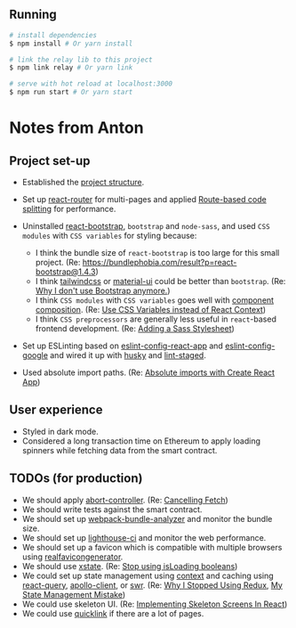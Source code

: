 
## Running

```bash
# install dependencies
$ npm install # Or yarn install

# link the relay lib to this project
$ npm link relay # Or yarn link

# serve with hot reload at localhost:3000
$ npm run start # Or yarn start
```

# Notes from Anton

## Project set-up
  - Established the [project structure](https://dev.to/syakirurahman/react-project-structure-best-practices-for-scalable-application-18kk).
  - Set up [react-router](https://github.com/ReactTraining/react-router) for multi-pages and applied [Route-based code splitting](https://reactjs.org/docs/code-splitting.html#route-based-code-splitting) for performance.
  - Uninstalled [react-bootstrap](https://github.com/react-bootstrap/react-bootstrap), `bootstrap` and `node-sass`, and used `CSS modules` with `CSS variables` for styling because:
    
    * I think the bundle size of `react-bootstrap` is too large for this small project. (Re: https://bundlephobia.com/result?p=react-bootstrap@1.4.3)
    * I think [tailwindcss](https://tailwindcss.com/) or [material-ui](https://github.com/mui-org/material-ui) could be better than `bootstrap`. (Re: [Why I don't use Bootstrap anymore.](https://dev.to/codedgar/why-i-don-t-use-bootstrap-anymore-b8))
    * I think `CSS modules` with `CSS variables` goes well with [component composition](https://reactjs.org/docs/composition-vs-inheritance.html). (Re: [Use CSS Variables instead of React Context](https://epicreact.dev/css-variables/))
    * I think `CSS preprocessors` are generally less useful in `react`-based frontend development. (Re: [Adding a Sass Stylesheet](https://create-react-app.dev/docs/adding-a-sass-stylesheet/))
  - Set up ESLinting based on [eslint-config-react-app](https://github.com/facebook/create-react-app/tree/master/packages/eslint-config-react-app) and [eslint-config-google](https://github.com/google/eslint-config-google) and wired it up with [husky](https://github.com/typicode/husky) and [lint-staged](https://github.com/okonet/lint-staged).
  - Used absolute import paths. (Re: [Absolute imports with Create React App](https://medium.com/hackernoon/absolute-imports-with-create-react-app-4c6cfb66c35d))

## User experience
  - Styled in dark mode.
  - Considered a long transaction time on Ethereum to apply loading spinners while fetching data from the smart contract.

## TODOs (for production)
  - We should apply [abort-controller](https://gist.github.com/kentcdodds/b36572b6e9227207e6c71fd80e63f3b4). (Re: [Cancelling Fetch](https://academind.com/tutorials/useeffect-abort-http-requests/#cancelling-fetch))
  - We should write tests against the smart contract.
  - We should set up [webpack-bundle-analyzer](https://github.com/webpack-contrib/webpack-bundle-analyzer) and monitor the bundle size.
  - We should set up [lighthouse-ci](https://github.com/GoogleChrome/lighthouse-ci) and monitor the web performance.
  - We should set up a favicon which is compatible with multiple browsers using [realfavicongenerator](https://realfavicongenerator.net/).
  - We should use [xstate](https://github.com/davidkpiano/xstate). (Re: [Stop using isLoading booleans](https://kentcdodds.com/blog/stop-using-isloading-booleans))
  - We could set up state management using [context](https://reactjs.org/docs/context.html) and caching using [react-query](https://github.com/tannerlinsley/react-query), [apollo-client](https://github.com/apollographql/apollo-client), or [swr](https://github.com/vercel/swr). (Re: [Why I Stopped Using Redux](https://dev.to/g_abud/why-i-quit-redux-1knl), [My State Management Mistake](https://epicreact.dev/my-state-management-mistake/))
  - We could use skeleton UI. (Re: [Implementing Skeleton Screens In React](https://www.smashingmagazine.com/2020/04/skeleton-screens-react/))
  - We could use [quicklink](https://github.com/GoogleChromeLabs/quicklink) if there are a lot of pages.
